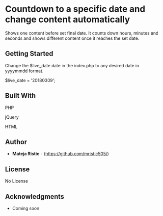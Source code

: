 # Countdown to a specific date and change content automatically

Shows one content before set final date. It counts down hours, minutes and seconds and shows different content once it reaches the set date.

## Getting Started

Change the $live_date date in the index.php to any desired date in yyyymmdd format.

$live_date = '20180309';

## Built With

PHP

jQuery

HTML

## Author

* **Mateja Ristic** - (https://github.com/mristic505/)

## License

No License 

## Acknowledgments

* Coming soon
